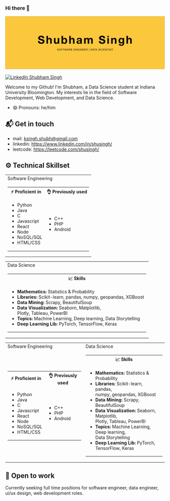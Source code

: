 ### Hi there 👋

![hero image](hero.jpg)

[![LinkedIn Shubham Singh](https://img.shields.io/badge/shusingh-linkedin-yellow?style=for-the-badge)](https://www.linkedin.com/in/shusingh/)

Welcome to my Github! I'm Shubham, a Data Science student at Indiana University Bloomington. My interests lie in the field of Software Development, Web Development, and Data Science.

- 😄 Pronouns: he/him

## 📬 Get in touch

- mail: ksingh.shubh@gmail.com
- linkedin: https://www.linkedin.com/in/shusingh/
- leetcode: https://leetcode.com/shusingh/

## ⚙️ Technical Skillset

<!-- Software Engineering -->
<table>
        <tr>
            <td>Software Engineering</td>
        </tr>
        <!-- data row -->
        <tr>
            <td>
                <table>
                    <tr>
                        <th> ⚡ Proficient in</th>
                        <th> 👌 Previously used</th>
                    </tr>
                    <tr>
                        <td>
                            <ul>
                                <li>Python</li>
                                <li>Java</li>
                                <li>C</li>
                                <li>Javascript</li>
                                <li>React</li>
                                <li>Node</li>
                                <li>NoSQL/SQL</li>
                                <li>HTML/CSS</li>
                            </ul>
                        </td>
                        <td>
                            <ul>
                                <li>C++</li>
                                <li>PHP</li>
                                <li>Android</li>
                            </ul>
                        </td>
                    </tr>
                </table>
            </td>
        </tr>
    </table>

<!-- Data Science -->
<table>
        <tr>
            <td>Data Science</td>
        </tr>
        <!-- data row -->
        <tr>
            <td>
                <table>
                <tr>
                    <th> 📈 Skills</th>
                </tr>
                <tr>
                    <td>
                        <ul>
                            <li><b>Mathematics:</b> Statistics & Probability</li>
                            <li><b>Libraries:</b> Scikit-learn, pandas, numpy, geopandas, XGBoost</li>
                            <li><b>Data Mining:</b> Scrapy, BeautifulSoup</li>
                            <li><b>Data Visualization:</b> Seaborn, Matplotlib,<br> Plotly, Tableau, PowerBI</li>
                            <li><b>Topics:</b> Machine Learning, Deep learning, Data Storytelling</li>
                            <li><b>Deep Learning Lib:</b> PyTorch, TensorFlow, Keras</li>
                        </ul>
                    </td>
                </tr>
                </table>
            </td>
        </tr>
    </table>
<!-- new code -->

<table width="100%">
        <tr>
            <td>Software Engineering</td>
            <td>Data Science</td>
        </tr>
        <!-- data row -->
        <tr>
            <!-- first data -->
            <td>
                <table>
                <tr>
                    <th> ⚡ Proficient in</th>
                    <th> 👌 Previously used</th>
                </tr>
                <tr>
                    <td>
                        <ul>
                            <li>Python</li>
                            <li>Java</li>
                            <li>C</li>
                            <li>Javascript</li>
                            <li>React</li>
                            <li>Node</li>
                            <li>NoSQL/SQL</li>
                            <li>HTML/CSS</li>
                        </ul>
                    </td>
                    <td>
                        <ul>
                            <li>C++</li>
                            <li>PHP</li>
                            <li>Android</li>
                        </ul>
                    </td>
                </tr>
                </table>
            </td>
            <!-- second data -->
            <td>
                <table>
                <tr>
                    <th> 📈 Skills</th>
                </tr>
                <tr>
                    <td>
                        <ul>
                            <li><b>Mathematics:</b> Statistics & Probability</li>
                            <li><b>Libraries:</b> Scikit-learn, pandas,<br> numpy, geopandas, XGBoost</li>
                            <li><b>Data Mining:</b> Scrapy, BeautifulSoup</li>
                            <li><b>Data Visualization:</b> Seaborn, Matplotlib,<br> Plotly, Tableau, PowerBI</li>
                            <li><b>Topics:</b> Machine Learning, Deep learning,<br> Data Storytelling</li>
                            <li><b>Deep Learning Lib:</b> PyTorch, TensorFlow, Keras</li>
                        </ul>
                    </td>
                </tr>
                </table>
            </td>
        </tr>
    </table>

## 🤝 Open to work

Currently seeking full time positions for software engineer, data engineer, ui/ux design, web development roles.
